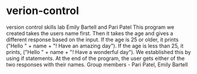 # verion-control
version control skills lab
Emily Bartell and Pari Patel
This program we created takes the users name first. Then it takes the age and gives a different response based on the input. If the age is 25 or older, it prints ("Hello " + name + "! Have an amazing day"). If the age is less than 25, it prints, ("Hello " + name + "! Have a wonderful day"). We established this by using if statements. At the end of the program, the user gets either of the two responses with their names. 
Group members - Pari Patel, Emily Bartell
